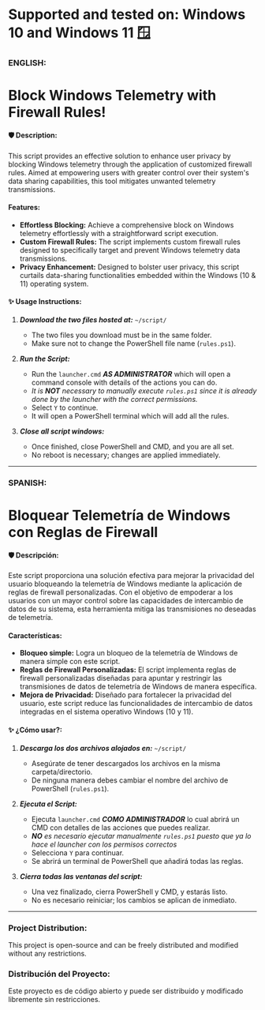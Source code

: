 # Supported and tested on: Windows 10 and Windows 11 🪟

### ENGLISH:

# Block Windows Telemetry with Firewall Rules!

#### 🛡️ Description:
This script provides an effective solution to enhance user privacy by blocking Windows telemetry through the application of customized firewall rules. Aimed at empowering users with greater control over their system's data sharing capabilities, this tool mitigates unwanted telemetry transmissions.

#### Features:
- **Effortless Blocking:** Achieve a comprehensive block on Windows telemetry effortlessly with a straightforward script execution.
- **Custom Firewall Rules:** The script implements custom firewall rules designed to specifically target and prevent Windows telemetry data transmissions.
- **Privacy Enhancement:** Designed to bolster user privacy, this script curtails data-sharing functionalities embedded within the Windows (10 & 11) operating system.

#### ✨ Usage Instructions:

1. **_Download the two files hosted at:_** `~/script/`
   - The two files you download must be in the same folder.
   - Make sure not to change the PowerShell file name (`rules.ps1`).

2. **_Run the Script:_**
   - Run the `launcher.cmd` **_AS ADMINISTRATOR_** which will open a command console with details of the actions you can do.
   - _It is **NOT** necessary to manually execute `rules.ps1` since it is already done by the launcher with the correct permissions._
   - Select `Y` to continue.
   - It will open a PowerShell terminal which will add all the rules.

3. **_Close all script windows:_**
   - Once finished, close PowerShell and CMD, and you are all set.
   - No reboot is necessary; changes are applied immediately.

---

### SPANISH:

# Bloquear Telemetría de Windows con Reglas de Firewall

#### 🛡️ Descripción:
Este script proporciona una solución efectiva para mejorar la privacidad del usuario bloqueando la telemetría de Windows mediante la aplicación de reglas de firewall personalizadas. Con el objetivo de empoderar a los usuarios con un mayor control sobre las capacidades de intercambio de datos de su sistema, esta herramienta mitiga las transmisiones no deseadas de telemetría.

#### Características:
- **Bloqueo simple:** Logra un bloqueo de la telemetría de Windows de manera simple con este script.
- **Reglas de Firewall Personalizadas:** El script implementa reglas de firewall personalizadas diseñadas para apuntar y restringir las transmisiones de datos de telemetría de Windows de manera específica.
- **Mejora de Privacidad:** Diseñado para fortalecer la privacidad del usuario, este script reduce las funcionalidades de intercambio de datos integradas en el sistema operativo Windows (10 y 11).

#### ✨ ¿Cómo usar?:

1. **_Descarga los dos archivos alojados en:_** `~/script/`
   - Asegúrate de tener descargados los archivos en la misma carpeta/directorio.
   - De ninguna manera debes cambiar el nombre del archivo de PowerShell (`rules.ps1`).

2. **_Ejecuta el Script:_**
   - Ejecuta `launcher.cmd` **_COMO ADMINISTRADOR_** lo cual abrirá un CMD con detalles de las acciones que puedes realizar.
   - _**NO** es necesario ejecutar manualmente `rules.ps1` puesto que ya lo hace el launcher con los permisos correctos_
   - Selecciona `Y` para continuar.
   - Se abrirá un terminal de PowerShell que añadirá todas las reglas.

3. **_Cierra todas las ventanas del script:_**
   - Una vez finalizado, cierra PowerShell y CMD, y estarás listo.
   - No es necesario reiniciar; los cambios se aplican de inmediato.

---

<h3>Project Distribution:</h3> This project is open-source and can be freely distributed and modified without any restrictions.
<h3>Distribución del Proyecto:</h3> Este proyecto es de código abierto y puede ser distribuido y modificado libremente sin restricciones.
